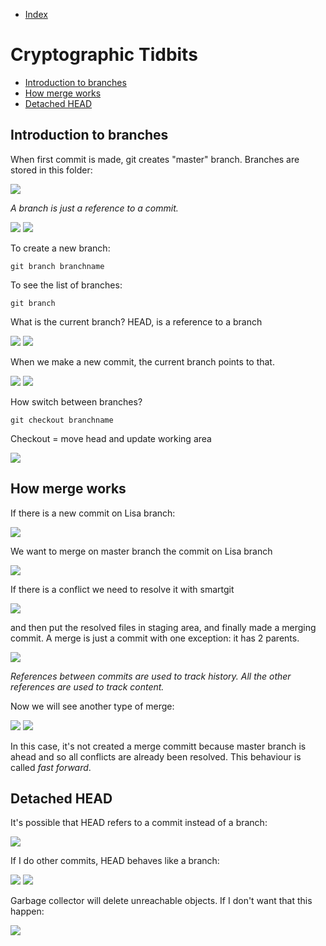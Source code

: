 - [Index](https://github.com/KiraDiShira/Crypto#crypto)   

# Cryptographic Tidbits

- [Introduction to branches](#introduction-to-branches)   
- [How merge works](#how-merge-works)
- [Detached HEAD](#detached-head)


## Introduction to branches

When first commit is made, git creates "master" branch.
Branches are stored in this folder:

<img src="https://github.com/KiraDiShira/Git/blob/master/Branches%20demystified/Images/branchesfolder.PNG" />

*A branch is just a reference to a commit.*

<img src="https://github.com/KiraDiShira/Git/blob/master/Branches%20demystified/Images/Branch%20ob.png" />

<img src="https://github.com/KiraDiShira/Git/blob/master/Branches%20demystified/Images/pointer.png" />

To create a new branch:
```
git branch branchname
```
To see the list of branches:
```
git branch
```
What is the current branch? HEAD, is a reference to a branch

<img src="https://github.com/KiraDiShira/Git/blob/master/Branches%20demystified/Images/headd.png" />

<img src="https://github.com/KiraDiShira/Git/blob/master/Branches%20demystified/Images/head.png" />

When we make a new commit, the current branch points to that.

<img src="https://github.com/KiraDiShira/Git/blob/master/Branches%20demystified/Images/newcommit.png" />
<img src="https://github.com/KiraDiShira/Git/blob/master/Branches%20demystified/Images/newcommit2.png" />

How switch between branches?

```
git checkout branchname
```
Checkout = move head and update working area

<img src="https://github.com/KiraDiShira/Git/blob/master/Branches%20demystified/Images/checkout.png" />

## How merge works

If there is a new commit on Lisa branch:

<img src="https://github.com/KiraDiShira/Git/blob/master/Branches%20demystified/Images/merge1.png" />

We want to merge on master branch the commit on Lisa branch

<img src="https://github.com/KiraDiShira/Git/blob/master/Branches%20demystified/Images/merge2.png" />

If there is a conflict we need to resolve it with smartgit

<img src="https://github.com/KiraDiShira/Git/blob/master/Branches%20demystified/Images/merge3.png" />

and then put the resolved files in staging area, and finally made a merging commit. A merge is just a commit with one exception: it has 2 parents.

<img src="https://github.com/KiraDiShira/Git/blob/master/Branches%20demystified/Images/merge4.png" />

*References between commits are used to track history. All the other references are used to track content.*

Now we will see another type of merge:

<img src="https://github.com/KiraDiShira/Git/blob/master/Branches%20demystified/Images/merge5.png" />
<img src="https://github.com/KiraDiShira/Git/blob/master/Branches%20demystified/Images/merge6.png" />

In this case, it's not created a merge committ because master branch is ahead and so all conflicts are already been resolved. This behaviour is called *fast forward*.

## Detached HEAD

It's possible that HEAD refers to a commit instead of a branch:

<img src="https://github.com/KiraDiShira/Git/blob/master/Branches%20demystified/Images/dethead1.png" />

If I do other commits, HEAD behaves like a branch:

<img src="https://github.com/KiraDiShira/Git/blob/master/Branches%20demystified/Images/dethead2.png" />
<img src="https://github.com/KiraDiShira/Git/blob/master/Branches%20demystified/Images/dethead3.png" />

Garbage collector will delete unreachable objects.
If I don't want that this happen:

<img src="https://github.com/KiraDiShira/Git/blob/master/Branches%20demystified/Images/gc.png" />





